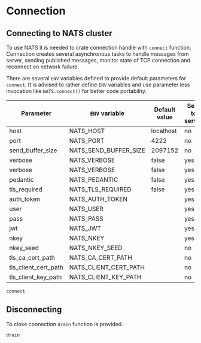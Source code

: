 
# Connection

## Connecting to NATS cluster

To use NATS it is needed to crate connection handle with `connect` function.
Connection creates several asynchronous tasks to handle messages from server,
sending published messages, monitor state of TCP connection and reconnect on
network failure.

There are several `ENV` variables defined to provide default parameters for
`connect`. It is advised to rather define `ENV` variables and use parameter
less invocation like `NATS.connect()` for better code portability.

| Parameter         | `ENV` variable       |  Default value  | Sent to server |
|-------------------|----------------------|-----------------|-----------------|
| host             | NATS_HOST             | localhost       | no
| port             | NATS_PORT             | 4222            | no
| send_buffer_size | NATS_SEND_BUFFER_SIZE | 2097152         | no
| verbose          | NATS_VERBOSE          | false           | yes
| verbose          | NATS_VERBOSE          | false           | yes
| pedantic         | NATS_PEDANTIC         | false           | yes
| tls_required     | NATS_TLS_REQUIRED     | false           | yes
| auth_token       | NATS_AUTH_TOKEN       |                 | yes
| user             | NATS_USER             |                 | yes
| pass             | NATS_PASS             |                 | yes
| jwt              | NATS_JWT              |                 | yes
| nkey             | NATS_NKEY             |                 | yes
| nkey_seed        | NATS_NKEY_SEED        |                 | no
| tls_ca_cert_path     | NATS_CA_CERT_PATH      |            | no
| tls_client_cert_path | NATS_CLIENT_CERT_PATH  |            | no
| tls_client_key_path  | NATS_CLIENT_KEY_PATH   |            | no

```@docs
connect
```

## Disconnecting

To close connection `drain` function is provided.

```@docs
drain
```
